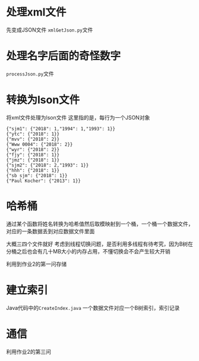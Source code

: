# 处理xml文件
先变成JSON文件
`xmlGetJson.py`文件

# 处理名字后面的奇怪数字
`processJson.py`文件

# 转换为lson文件
将xml文件处理为lson文件
这里指的是，每行为一个JSON对象
```
{"sjm1": {"2018": 1,"1994": 1,"1993": 1}}
{"ytc": {"2018": 1}}
{"mvv": {"2018": 2}}
{"Www 0004": {"2018": 2}}
{"wyr": {"2018": 2}}
{"fjy": {"2018": 1}}
{"jmz": {"2018": 1}}
{"sjm2": {"2018": 2,"1993": 1}}
{"hhh": {"2018": 1}}
{"sb sjm": {"2018": 1}}
{"Paul Kocher": {"2013": 1}}
```

# 哈希桶
通过某个函数将姓名转换为哈希值然后取模映射到一个桶，一个桶一个数据文件，对应的一条数据丢到对应数据文件里面

大概三四个文件就好
考虑到线程切换问题，是否利用多线程有待考究，因为B树在分桶之后也会有几十MB大小的内存占用，不懂切换会不会产生较大开销

利用到作业2的第一问存储

# 建立索引
Java代码中的`CreateIndex.java`
一个数据文件对应一个B树索引，索引记录

# 通信
利用作业2的第三问
